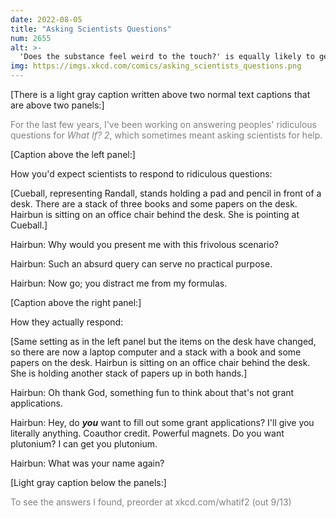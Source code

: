 ```yaml
---
date: 2022-08-05
title: "Asking Scientists Questions"
num: 2655
alt: >-
  'Does the substance feel weird to the touch?' is equally likely to get the answers 'Don't be ridiculous, you would never put your hand near a sample. We have safety protocols.' and 'Yeah, and it tastes AWFUL.'
img: https://imgs.xkcd.com/comics/asking_scientists_questions.png
---
```

[There is a light gray caption written above two normal text captions that are above two panels:]

<font color="gray">For the last few years, I've been working on answering peoples' ridiculous questions for *What If? 2*, which sometimes meant asking scientists for help.</font>

[Caption above the left panel:]

How you'd expect scientists to respond to ridiculous questions:

[Cueball, representing Randall, stands holding a pad and pencil in front of a desk. There are a stack of three books and some papers on the desk. Hairbun is sitting on an office chair behind the desk. She is pointing at Cueball.]

Hairbun: Why would you present me with this frivolous scenario?

Hairbun: Such an absurd query can serve no practical purpose.

Hairbun: Now go; you distract me from my formulas.

[Caption above the right panel:]

How they actually respond:

[Same setting as in the left panel but the items on the desk have changed, so there are now a laptop computer and a stack with a book and some papers on the desk. Hairbun is sitting on an office chair behind the desk. She is holding another stack of papers up in both hands.]

Hairbun: Oh thank God, something fun to think about that's not grant applications.

Hairbun: Hey, do ***you*** want to fill out some grant applications? I'll give you literally anything. Coauthor credit. Powerful magnets. Do you want plutonium? I can get you plutonium.

Hairbun: What was your name again?

[Light gray caption below the panels:]

<font color="gray">To see the answers I found, preorder at xkcd.com/whatif2 (out 9/13)</font>